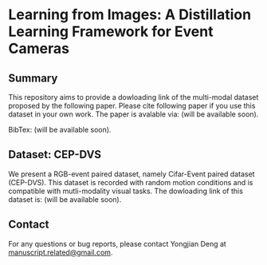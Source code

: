 # Learning from Images: A Distillation Learning Framework for Event Cameras

## Summary
This repository aims to provide a dowloading link of the multi-modal dataset proposed by the following paper. Please cite following paper if you use this dataset in your own work. The paper is avalable via: (will be available soon).

BibTex:
(will be available soon).


## Dataset: CEP-DVS
We present a RGB-event paired dataset, namely Cifar-Event paired dataset (CEP-DVS). This dataset is recorded with random motion conditions and is compatible with mutli-modality visual tasks. The dowloading link of this dataset is: (will be available soon).

## Contact
For any questions or bug reports, please contact Yongjian Deng at manuscript.related@gmail.com.
